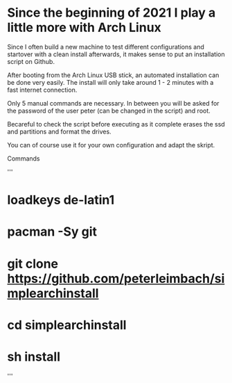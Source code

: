 # Since the beginning of 2021 I play a little more with Arch Linux #

Since I often build a new machine to test different configurations and startover with a clean install afterwards, it makes sense to put an installation script on Github.

After booting from the Arch Linux USB stick, an automated installation can be done very easily.
The install will only take around 1 - 2 minutes with a fast internet connection.

Only 5 manual commands are necessary.
In between you will be asked for the password of the user peter (can be changed in the script) and root.

Becareful to check the script before executing as it complete erases the ssd and partitions and format the drives.

You can of course use it for your own configuration and adapt the skript.

Commands

'''
# loadkeys de-latin1
# pacman -Sy git
# git clone https://github.com/peterleimbach/simplearchinstall
# cd simplearchinstall
# sh install
'''

